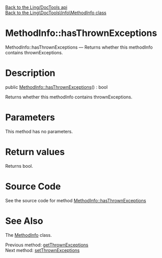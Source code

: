 [Back to the Ling/DocTools api](https://github.com/lingtalfi/DocTools/blob/master/doc/api/Ling/DocTools.md)<br>
[Back to the Ling\DocTools\Info\MethodInfo class](https://github.com/lingtalfi/DocTools/blob/master/doc/api/Ling/DocTools/Info/MethodInfo.md)


MethodInfo::hasThrownExceptions
================



MethodInfo::hasThrownExceptions — Returns whether this methodInfo contains thrownExceptions.




Description
================


public [MethodInfo::hasThrownExceptions](https://github.com/lingtalfi/DocTools/blob/master/doc/api/Ling/DocTools/Info/MethodInfo/hasThrownExceptions.md)() : bool




Returns whether this methodInfo contains thrownExceptions.




Parameters
================

This method has no parameters.


Return values
================

Returns bool.








Source Code
===========
See the source code for method [MethodInfo::hasThrownExceptions](https://github.com/lingtalfi/DocTools/blob/master/Info/MethodInfo.php#L314-L317)


See Also
================

The [MethodInfo](https://github.com/lingtalfi/DocTools/blob/master/doc/api/Ling/DocTools/Info/MethodInfo.md) class.

Previous method: [getThrownExceptions](https://github.com/lingtalfi/DocTools/blob/master/doc/api/Ling/DocTools/Info/MethodInfo/getThrownExceptions.md)<br>Next method: [setThrownExceptions](https://github.com/lingtalfi/DocTools/blob/master/doc/api/Ling/DocTools/Info/MethodInfo/setThrownExceptions.md)<br>

